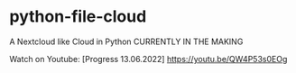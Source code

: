 # python-file-cloud
 A Nextcloud like Cloud in Python CURRENTLY IN THE MAKING
 
 
 Watch on Youtube: [Progress 13.06.2022] https://youtu.be/QW4P53s0EOg
